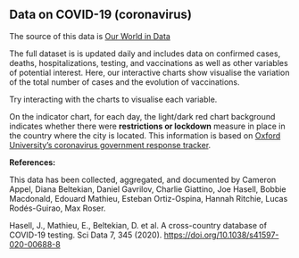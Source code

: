 ## Data on COVID-19 (coronavirus) 

The source of this data is [Our World in Data](https://ourworldindata.org/coronavirus)

The full dataset is is updated daily and includes data on confirmed cases, deaths, hospitalizations, testing, and vaccinations as well as other variables of potential interest. Here, our interactive charts show visualise the variation of the total number of cases and the evolution of vaccinations. 

Try interacting with the charts to visualise each variable. 

On the indicator chart, for each day, the light/dark red chart background indicates whether there were **restrictions or lockdown** measure in place in the country where the city is located. This information is based on [Oxford University’s coronavirus government response tracker](https://covidtracker.bsg.ox.ac.uk/). 


**References:**

This data has been collected, aggregated, and documented by Cameron Appel, Diana Beltekian, Daniel Gavrilov, Charlie Giattino, Joe Hasell, Bobbie Macdonald, Edouard Mathieu, Esteban Ortiz-Ospina, Hannah Ritchie, Lucas Rodés-Guirao, Max Roser.

Hasell, J., Mathieu, E., Beltekian, D. et al. A cross-country database of COVID-19 testing. Sci Data 7, 345 (2020). https://doi.org/10.1038/s41597-020-00688-8
